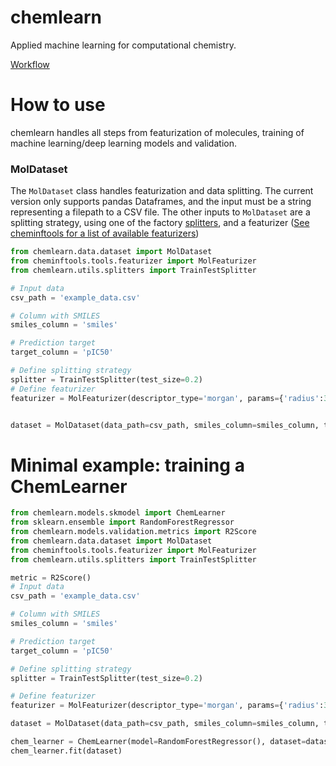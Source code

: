 # chemlearn
Applied machine learning for computational chemistry.

[Workflow](https://github.com/marcossantanaioc/chemlearn/actions/workflows/pipeline.yml/badge.svg)

# How to use
chemlearn handles all steps from featurization of molecules, training of machine learning/deep learning models
and validation. 

### MolDataset
The `MolDataset` class handles featurization and data splitting. The current version only supports pandas Dataframes,
and the input must be a string representing a filepath to a CSV file. The other inputs to `MolDataset` are
a splitting strategy, using one of the factory [splitters](chemlearn/utils/splitters.py), and a featurizer ([See cheminftools for a list of available featurizers](https://github.com/marcossantanaioc/cheminftools/blob/main/cheminftools/tools/featurizer.py))

```python
from chemlearn.data.dataset import MolDataset
from cheminftools.tools.featurizer import MolFeaturizer
from chemlearn.utils.splitters import TrainTestSplitter

# Input data
csv_path = 'example_data.csv'

# Column with SMILES
smiles_column = 'smiles'

# Prediction target
target_column = 'pIC50'

# Define splitting strategy
splitter = TrainTestSplitter(test_size=0.2)
# Define featurizer
featurizer = MolFeaturizer(descriptor_type='morgan', params={'radius':3, 'fpSize': 2048})


dataset = MolDataset(data_path=csv_path, smiles_column=smiles_column, target_variable=target_column, splitter=splitter, featurizer=featurizer)

```

# Minimal example: training a ChemLearner

```python
from chemlearn.models.skmodel import ChemLearner
from sklearn.ensemble import RandomForestRegressor
from chemlearn.models.validation.metrics import R2Score
from chemlearn.data.dataset import MolDataset
from cheminftools.tools.featurizer import MolFeaturizer
from chemlearn.utils.splitters import TrainTestSplitter

metric = R2Score()
# Input data
csv_path = 'example_data.csv'

# Column with SMILES
smiles_column = 'smiles'

# Prediction target
target_column = 'pIC50'

# Define splitting strategy
splitter = TrainTestSplitter(test_size=0.2)

# Define featurizer
featurizer = MolFeaturizer(descriptor_type='morgan', params={'radius':3, 'fpSize': 2048})

dataset = MolDataset(data_path=csv_path, smiles_column=smiles_column, target_variable=target_column, splitter=splitter, featurizer=featurizer)

chem_learner = ChemLearner(model=RandomForestRegressor(), dataset=dataset, metric=metric)
chem_learner.fit(dataset)
```